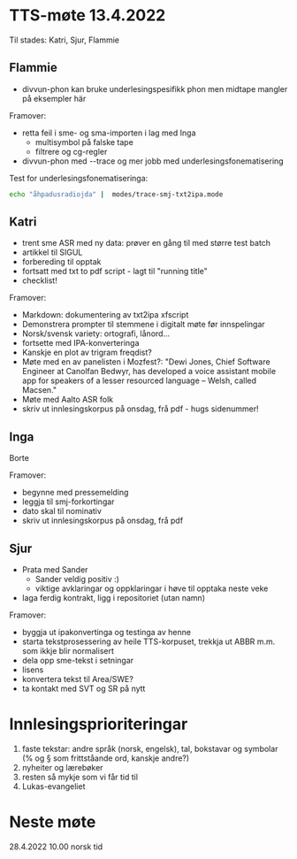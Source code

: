 # TTS-møte 13.4.2022

Til stades: Katri, Sjur, Flammie

## Flammie

- divvun-phon kan bruke underlesingspesifikk phon men midtape mangler på eksempler här

Framover:
- retta feil i sme- og sma-importen i lag med Inga
    - multisymbol på falske tape
    - filtrere og cg-regler
- divvun-phon med --trace og mer jobb med underlesingsfonematisering

Test for underlesingsfonematiseringa:

```sh
echo "åhpadusradiojda" |  modes/trace-smj-txt2ipa.mode
```

## Katri
- trent sme ASR med ny data: prøver en gång til med større test batch
- artikkel til SIGUL 
- forbereding til opptak
- fortsatt med txt to pdf script - lagt til "running title"
- checklist!

Framover:
- Markdown: dokumentering av txt2ipa xfscript
- Demonstrera prompter til stemmene i digitalt møte før innspelingar
- Norsk/svensk variety: ortografi, lånord...
- fortsette med IPA-konverteringa 
- Kanskje en plot av trigram freqdist?
- Møte med en av panelisten i Mozfest?: "Dewi Jones, Chief Software Engineer at Canolfan Bedwyr, has developed a voice assistant mobile app for speakers of a lesser resourced language – Welsh, called Macsen." 
- Møte med Aalto ASR folk
- skriv ut innlesingskorpus på onsdag, frå pdf - hugs sidenummer!

## Inga
Borte

Framover:
- begynne med pressemelding
- leggja til smj-forkortingar
- dato skal til nominativ
- skriv ut innlesingskorpus på onsdag, frå pdf

## Sjur
- Prata med Sander
    - Sander veldig positiv :)
    - viktige avklaringar og oppklaringar i høve til opptaka neste veke
- laga ferdig kontrakt, ligg i repositoriet (utan namn)

Framover:
- byggja ut ipakonvertinga og testinga av henne
- starta tekstprosessering av heile TTS-korpuset, trekkja ut ABBR m.m. som ikkje blir normalisert
- dela opp sme-tekst i setningar
- lisens
- konvertera tekst til Area/SWE?
- ta kontakt med SVT og SR på nytt

# Innlesingsprioriteringar
1. faste tekstar: andre språk (norsk, engelsk), tal, bokstavar og symbolar (% og § som frittståande ord, kanskje andre?)
2. nyheiter og lærebøker
3. resten så mykje som vi får tid til
4. Lukas-evangeliet

# Neste møte

28.4.2022 10.00 norsk tid
